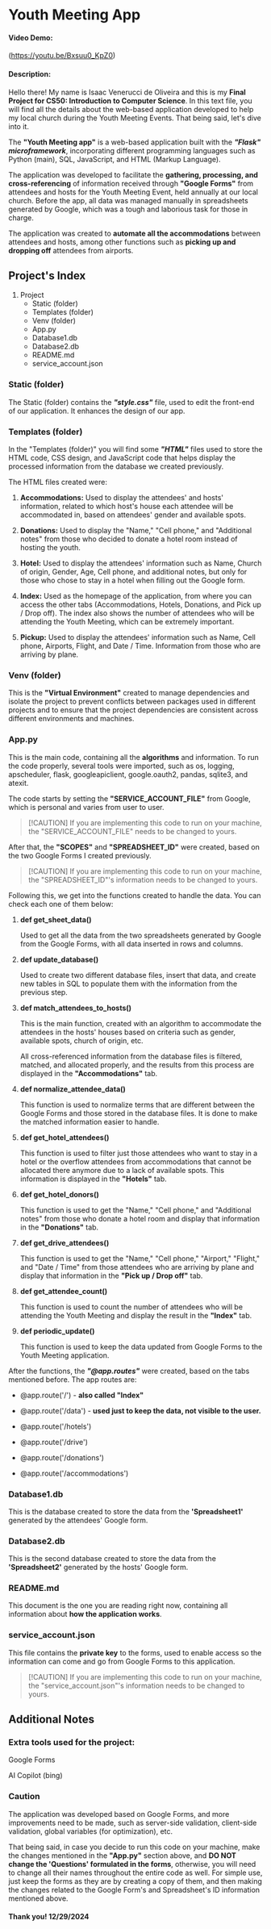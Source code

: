 # Youth Meeting App
#### Video Demo:
(https://youtu.be/Bxsuu0_KpZ0)

#### Description:
Hello there! My name is Isaac Venerucci de Oliveira and this is my **Final Project for CS50: Introduction to Computer Science**. In this text file, you will find all the details about the web-based application developed to help my local church during the Youth Meeting Events. That being said, let's dive into it.

The **"Youth Meeting app"** is a web-based application built with the ***"Flask" microframework***, incorporating different programming languages such as Python (main), SQL, JavaScript, and HTML (Markup Language).

The application was developed to facilitate the **gathering, processing, and cross-referencing** of information received through **"Google Forms"** from attendees and hosts for the Youth Meeting Event, held annually at our local church. Before the app, all data was managed manually in spreadsheets generated by Google, which was a tough and laborious task for those in charge.

The application was created to **automate all the accommodations** between attendees and hosts, among other functions such as **picking up and dropping off** attendees from airports.

## Project's Index
1. Project
    - Static (folder)
    - Templates (folder)
    - Venv (folder)
    - App.py
    - Database1.db
    - Database2.db
    - README.md
    - service_account.json

### Static (folder)
The Static (folder) contains the ***"style.css"*** file, used to edit the front-end of our application. It enhances the design of our app.

### Templates (folder)
In the "Templates (folder)" you will find some ***"HTML"*** files used to store the HTML code, CSS design, and JavaScript code that helps display the processed information from the database we created previously.

The HTML files created were:

1. **Accommodations:**
    Used to display the attendees' and hosts' information, related to which host's house each attendee will be accommodated in, based on attendees' gender and available spots.

2. **Donations:**
     Used to display the "Name," "Cell phone," and "Additional notes" from those who decided to donate a hotel room instead of hosting the youth.

3. **Hotel:**
    Used to display the attendees' information such as Name, Church of origin, Gender, Age, Cell phone, and additional notes, but only for those who chose to stay in a hotel when filling out the Google form.

4. **Index:**
    Used as the homepage of the application, from where you can access the other tabs (Accommodations, Hotels, Donations, and Pick up / Drop off). The index also shows the number of attendees who will be attending the Youth Meeting, which can be extremely important.

5. **Pickup:**
    Used to display the attendees' information such as Name, Cell phone, Airports, Flight, and Date / Time. Information from those who are arriving by plane.

### Venv (folder)
This is the **"Virtual Environment"** created to manage dependencies and isolate the project to prevent conflicts between packages used in different projects and to ensure that the project dependencies are consistent across different environments and machines.

### App.py
This is the main code, containing all the **algorithms** and information. To run the code properly, several tools were imported, such as os, logging, apscheduler, flask, googleapiclient, google.oauth2, pandas, sqlite3, and atexit.

The code starts by setting the **"SERVICE_ACCOUNT_FILE"** from Google, which is personal and varies from user to user.

> [!CAUTION] If you are implementing this code to run on your machine, the "SERVICE_ACCOUNT_FILE" needs to be changed to yours.

After that, the **"SCOPES"** and **"SPREADSHEET_ID"** were created, based on the two Google Forms I created previously.

> [!CAUTION] If you are implementing this code to run on your machine, the "SPREADSHEET_ID"'s information needs to be changed to yours.

Following this, we get into the functions created to handle the data. You can check each one of them below:

1. **def get_sheet_data()**

    Used to get all the data from the two spreadsheets generated by Google from the Google Forms, with all data inserted in rows and columns.

2. **def update_database()**

    Used to create two different database files, insert that data, and create new tables in SQL to populate them with the information from the previous step.

3. **def match_attendees_to_hosts()**

    This is the main function, created with an algorithm to accommodate the attendees in the hosts' houses based on criteria such as gender, available spots, church of origin, etc.

    All cross-referenced information from the database files is filtered, matched, and allocated properly, and the results from this process are displayed in the **"Accommodations"** tab.

4. **def normalize_attendee_data()**

    This function is used to normalize terms that are different between the Google Forms and those stored in the database files. It is done to make the matched information easier to handle.

5. **def get_hotel_attendees()**

    This function is used to filter just those attendees who want to stay in a hotel or the overflow attendees from accommodations that cannot be allocated there anymore due to a lack of available spots. This information is displayed in the **"Hotels"** tab.

6. **def get_hotel_donors()**

    This function is used to get the "Name," "Cell phone," and "Additional notes" from those who donate a hotel room and display that information in the **"Donations"** tab.

7. **def get_drive_attendees()**

    This function is used to get the "Name," "Cell phone," "Airport," "Flight," and "Date / Time" from those attendees who are arriving by plane and display that information in the **"Pick up / Drop off"** tab.

8. **def get_attendee_count()**

    This function is used to count the number of attendees who will be attending the Youth Meeting and display the result in the **"Index"** tab.

9. **def periodic_update()**

    This function is used to keep the data updated from Google Forms to the Youth Meeting application.

After the functions, the ***"@app.routes"*** were created, based on the tabs mentioned before. The app routes are:

- @app.route('/') - **also called "Index"**

- @app.route('/data') - **used just to keep the data, not visible to the user.**

- @app.route('/hotels')

- @app.route('/drive')

- @app.route('/donations')

- @app.route('/accommodations')

### Database1.db
This is the database created to store the data from the **'Spreadsheet1'** generated by the attendees' Google form.

### Database2.db
This is the second database created to store the data from the **'Spreadsheet2'** generated by the hosts' Google form.

### README.md
This document is the one you are reading right now, containing all information about **how the application works**.

### service_account.json
This file contains the **private key** to the forms, used to enable access so the information can come and go from Google Forms to this application.

> [!CAUTION] If you are implementing this code to run on your machine, the "service_account.json"'s information needs to be changed to yours.

## Additional Notes
### Extra tools used for the project:

Google Forms

AI Copilot (bing)

### Caution
The application was developed based on Google Forms, and more improvements need to be made, such as server-side validation, client-side validation, global variables (for optimization), etc.

That being said, in case you decide to run this code on your machine, make the changes mentioned in the **"App.py"** section above, and **DO NOT change the 'Questions' formulated in the forms**, otherwise, you will need to change all their names throughout the entire code as well. For simple use, just keep the forms as they are by creating a copy of them, and then making the changes related to the Google Form's and Spreadsheet's ID information mentioned above.

#### Thank you! 12/29/2024
